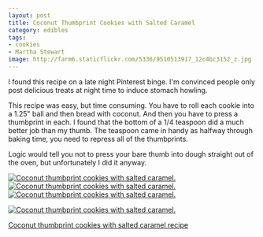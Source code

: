 ```yaml
---
layout: post
title: Coconut Thumbprint Cookies with Salted Caramel
category: edibles
tags: 
- cookies
- Martha Stewart
image: http://farm6.staticflickr.com/5336/9510513917_12c4bc3152_z.jpg
---
```


I found this recipe on a late night Pinterest binge. I'm convinced people only post delicious treats at night time to induce stomach howling.

This recipe was easy, but time consuming. You have to roll each cookie into a 1.25" ball and then bread with coconut. And then you have to press a thumbprint in each. I found that the bottom of a 1/4 teaspoon did a much better job than my thumb. The teaspoon came in handy as halfway through baking time, you need to repress all of the thumbprints. 

Logic would tell you not to press your bare thumb into dough straight out of the oven, but unfortunately I did it anyway.

<a href="http://www.flickr.com/photos/91218249@N05/9513299074/" title="Coconut thumbprint cookies with salted caramel. by katydecorah, on Flickr"><img src="http://farm4.staticflickr.com/3743/9513299074_3cd31ab4a6_m.jpg" class="img-thirds" alt="Coconut thumbprint cookies with salted caramel."></a><a href="http://www.flickr.com/photos/91218249@N05/9510511489/" title="Coconut thumbprint cookies with salted caramel. by katydecorah, on Flickr"><img src="http://farm4.staticflickr.com/3716/9510511489_cd286bdef5_m.jpg" class="img-thirds" alt="Coconut thumbprint cookies with salted caramel."></a><a href="http://www.flickr.com/photos/91218249@N05/9513301258/" title="Coconut thumbprint cookies with salted caramel. by katydecorah, on Flickr"><img src="http://farm4.staticflickr.com/3699/9513301258_50b600c421_m.jpg" class="img-thirds" alt="Coconut thumbprint cookies with salted caramel."></a>


<a href="http://www.flickr.com/photos/91218249@N05/9510513917/" title="Coconut thumbprint cookies with salted caramel. by katydecorah, on Flickr"><img src="http://farm6.staticflickr.com/5336/9510513917_12c4bc3152_z.jpg"  alt="Coconut thumbprint cookies with salted caramel." class="pop-out"></a>

[Coconut thumbprint cookies with salted caramel recipe](http://www.marthastewart.com/874528/coconut-thumbprint-cookies-salted-caramel)